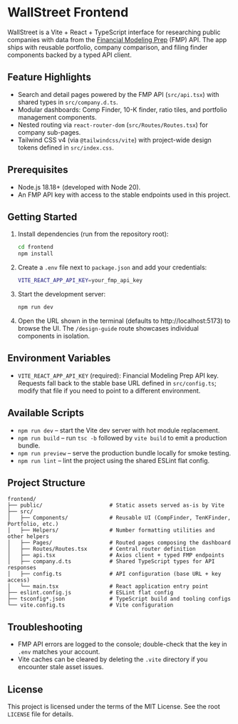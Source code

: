 # WallStreet Frontend

WallStreet is a Vite + React + TypeScript interface for researching public companies with data from the [Financial Modeling Prep](https://financialmodelingprep.com/developer/docs/) (FMP) API. The app ships with reusable portfolio, company comparison, and filing finder components backed by a typed API client.

## Feature Highlights
- Search and detail pages powered by the FMP API (`src/api.tsx`) with shared types in `src/company.d.ts`.
- Modular dashboards: Comp Finder, 10-K finder, ratio tiles, and portfolio management components.
- Nested routing via `react-router-dom` (`src/Routes/Routes.tsx`) for company sub-pages.
- Tailwind CSS v4 (via `@tailwindcss/vite`) with project-wide design tokens defined in `src/index.css`.

## Prerequisites
- Node.js 18.18+ (developed with Node 20).
- An FMP API key with access to the stable endpoints used in this project.

## Getting Started
1. Install dependencies (run from the repository root):
   ```bash
   cd frontend
   npm install
   ```
2. Create a `.env` file next to `package.json` and add your credentials:
   ```bash
   VITE_REACT_APP_API_KEY=your_fmp_api_key
   ```
3. Start the development server:
   ```bash
   npm run dev
   ```
4. Open the URL shown in the terminal (defaults to http://localhost:5173) to browse the UI. The `/design-guide` route showcases individual components in isolation.

## Environment Variables
- `VITE_REACT_APP_API_KEY` (required): Financial Modeling Prep API key. Requests fall back to the stable base URL defined in `src/config.ts`; modify that file if you need to point to a different environment.

## Available Scripts
- `npm run dev` – start the Vite dev server with hot module replacement.
- `npm run build` – run `tsc -b` followed by `vite build` to emit a production bundle.
- `npm run preview` – serve the production bundle locally for smoke testing.
- `npm run lint` – lint the project using the shared ESLint flat config.

## Project Structure
```
frontend/
├── public/                     # Static assets served as-is by Vite
├── src/
│   ├── Components/             # Reusable UI (CompFinder, TenKFinder, Portfolio, etc.)
│   ├── Helpers/                # Number formatting utilities and other helpers
│   ├── Pages/                  # Routed pages composing the dashboard
│   ├── Routes/Routes.tsx       # Central router definition
│   ├── api.tsx                 # Axios client + typed FMP endpoints
│   ├── company.d.ts            # Shared TypeScript types for API responses
│   ├── config.ts               # API configuration (base URL + key access)
│   └── main.tsx                # React application entry point
├── eslint.config.js            # ESLint flat config
├── tsconfig*.json              # TypeScript build and tooling configs
└── vite.config.ts              # Vite configuration
```

## Troubleshooting
- FMP API errors are logged to the console; double-check that the key in `.env` matches your account.
- Vite caches can be cleared by deleting the `.vite` directory if you encounter stale asset issues.

## License

This project is licensed under the terms of the MIT License. See the root `LICENSE` file for details.
